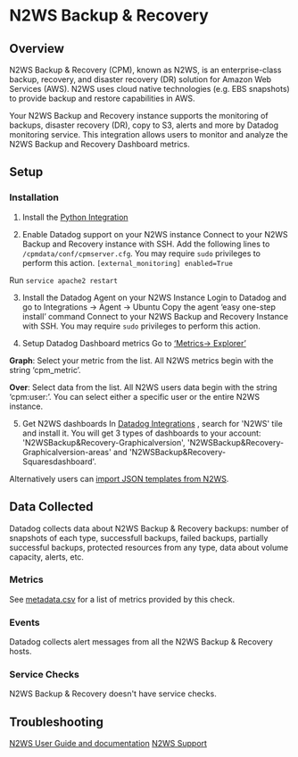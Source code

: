 # N2WS Backup & Recovery

## Overview

N2WS Backup & Recovery (CPM), known as N2WS, is an enterprise-class backup, recovery, and disaster recovery (DR) solution for Amazon Web Services (AWS). 
N2WS uses cloud native technologies (e.g. EBS snapshots) to provide backup and restore capabilities in AWS.

Your N2WS Backup and Recovery instance supports the monitoring of backups, disaster recovery (DR), copy to S3, alerts 
and more by Datadog monitoring service. 
This integration allows users to monitor and analyze the N2WS Backup and Recovery Dashboard metrics.

## Setup

### Installation

1.	Install the [Python Integration][1]


2.	Enable Datadog support on your N2WS instance
Connect to your N2WS Backup and Recovery instance with SSH. Add the following lines to `/cpmdata/conf/cpmserver.cfg`. You may require `sudo` privileges to perform this action.
`[external_monitoring]
enabled=True`

Run `service apache2 restart`


3.	Install the Datadog Agent on your N2WS Instance
Login to Datadog and go to Integrations -> Agent -> Ubuntu
Copy the agent ‘easy one-step install’ command 
Connect to your N2WS Backup and Recovery Instance with SSH. You may require `sudo` privileges to perform this action.


4.	Setup Datadog Dashboard metrics
Go to [‘Metrics-> Explorer’][2]

**Graph**: Select your metric from the list. All N2WS metrics begin with the string ‘cpm_metric’.

**Over**: Select data from the list. All N2WS users data begin with the string ‘cpm:user:<user-name>’.
You can select either a specific user or the entire N2WS instance.


5.	Get N2WS dashboards
In [Datadog Integrations][3] , search for 'N2WS' tile and install it. 
    You will get 3 types of dashboards to your account:
    'N2WSBackup&Recovery-Graphicalversion', 'N2WSBackup&Recovery-Graphicalversion-areas' and 'N2WSBackup&Recovery-Squaresdashboard'.
 
Alternatively users can [import JSON templates from N2WS][4].


## Data Collected

Datadog collects data about N2WS Backup & Recovery backups: number of snapshots of each type, successfull backups, failed backups, partially successful backups, 
protected resources from any type, data about volume capacity, alerts, etc.


### Metrics

See [metadata.csv][5] for a list of metrics provided by this check.


### Events

Datadog collects alert messages from all the N2WS Backup & Recovery hosts.


### Service Checks

N2WS Backup & Recovery doesn't have service checks.


## Troubleshooting

[N2WS User Guide and documentation][6]
[N2WS Support][7] 



[1]: https://app.datadoghq.com/account/settings#integrations/python
[2]: https://app.datadoghq.com/metric/explorer
[3]: https://app.datadoghq.com/account/settings#integrations
[4]: https://support.n2ws.com/portal/en/kb/articles/datadog-templates
[5]: https://github.com/DataDog/integrations-extras/blob/master/n2ws/metadata.csv
[6]: https://n2ws.com/support/documentation
[7]: https://n2ws.com/support 
